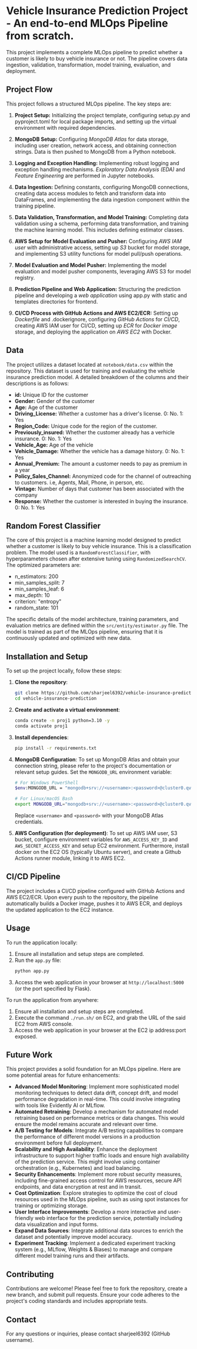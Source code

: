 # Vehicle Insurance Prediction Project - An end-to-end MLOps Pipeline from scratch.
This project implements a complete MLOps pipeline to predict whether a customer is likely to buy vehicle insurance or not. The pipeline covers data ingestion, validation, transformation, model training, evaluation, and deployment.

## Project Flow
This project follows a structured MLOps pipeline. The key steps are:

1. **Project Setup:** Initializing the project template, configuring setup.py and pyproject.toml for local package imports, and setting up the virtual environment with required dependencies.

2. **MongoDB Setup:** Configuring *MongoDB Atlas* for data storage, including user creation, network access, and obtaining connection strings. Data is then pushed to MongoDB from a Python notebook.

3. **Logging and Exception Handling:** Implementing robust logging and exception handling mechanisms. *Exploratory Data Analysis (EDA)* and *Feature Engineering* are performed in Jupyter notebooks.

4. **Data Ingestion:** Defining constants, configuring MongoDB connections, creating data access modules to fetch and transform data into DataFrames, and implementing the data ingestion component within the training pipeline.

5. **Data Validation, Transformation, and Model Training:** Completing data validation using a schema, performing data transformation, and training the machine learning model. This includes defining estimator classes.

6. **AWS Setup for Model Evaluation and Pusher:** Configuring *AWS IAM user* with administrative access, setting up *S3* bucket for model storage, and implementing S3 utility functions for model pull/push operations.

7. **Model Evaluation and Model Pusher:** Implementing the model evaluation and model pusher components, leveraging AWS S3 for model registry.

8. **Prediction Pipeline and Web Application:** Structuring the prediction pipeline and developing a *web application* using app.py with static and templates directories for frontend.

9. **CI/CD Process with GitHub Actions and AWS EC2/ECR:** Setting up *Dockerfile* and .dockerignore, configuring *GitHub Actions* for *CI/CD*, creating AWS IAM user for CI/CD, setting up *ECR* for *Docker image* storage, and deploying the application on *AWS EC2* with Docker.

## Data

The project utilizes a dataset located at `notebook/data.csv` within the repository. This dataset is used for training and evaluating the vehicle insurance prediction model. A detailed breakdown of the columns and their descriptions is as follows:

* **id:** Unique ID for the customer
* **Gender:** Gender of the customer
* **Age:** Age of the customer
* **Driving_License:** Whether a customer has a driver's license. 0: No. 1: Yes
* **Region_Code:** Unique code for the region of the customer.
* **Previously_insured:** Whether the customer already has a verhicle insurance. 0: No. 1: Yes
* **Vehicle_Age:** Age of the vehicle
* **Vehicle_Damage:** Whether the vehicle has a damage history. 0: No. 1: Yes
* **Annual_Premium:** The amount a customer needs to pay as premium in a year
* **Policy_Sales_Channel:** Anonymized code for the channel of outreaching to customers. i.e, Agents, Mail, Phone, in person, etc.
* **Vintage:** Number of days that customer has been associated with the company
* **Response:** Whether the customer is interested in buying the insurance. 0: No. 1: Yes

## Random Forest Classifier

The core of this project is a machine learning model designed to predict whether a customer is likely to buy vehicle insurance. This is a classification problem. The model used is a `RandomForestClassifier`, with hyperparameters chosen after extensive tuning using `RandomizedSearchCV`. The optimized parameters are:

* n_estimators: 200
* min_samples_split: 7
* min_samples_leaf: 6
* max_depth: 10
* criterion: "entropy"
* random_state: 101

The specific details of the model architecture, training parameters, and evaluation metrics are defined within the `src/entity/estimator.py` file. The model is trained as part of the MLOps pipeline, ensuring that it is continuously updated and optimized with new data.




## Installation and Setup

To set up the project locally, follow these steps:

1.  **Clone the repository**:
    ```bash
    git clone https://github.com/sharjeel6392/vehicle-insurance-prediction.git
    cd vehicle-insurance-prediction
    ```
2.  **Create and activate a virtual environment**:
    ```bash
    conda create -n proj1 python=3.10 -y
    conda activate proj1
    ```
3.  **Install dependencies**:
    ```bash
    pip install -r requirements.txt
    ```
4.  **MongoDB Configuration**: To set up MongoDB Atlas and obtain your connection string, please refer to the project\'s documentation or relevant setup guides. Set the `MONGODB_URL` environment variable:
    ```bash
    # For Windows PowerShell
    $env:MONGODB_URL = "mongodb+srv://<username>:<password>@cluster0.qvdpoh5.mongodb.net/?retryWrites=true&w=majority&appName=Cluster0"

    # For Linux/macOS Bash
    export MONGODB_URL="mongodb+srv://<username>:<password>@cluster0.qvdpoh5.mongodb.net/?retryWrites=true&w=majority&appName=Cluster0"
    ```
    Replace `<username>` and `<password>` with your MongoDB Atlas credentials.

5.  **AWS Configuration (for deployment)**: To set up AWS IAM user, S3 bucket, configure environment variables for `AWS_ACCESS_KEY_ID` and `AWS_SECRET_ACCESS_KEY` and setup EC2 environment. Furthermore, install docker on the EC2 OS (typically Ubuntu server), and create a Github Actions runner module, linking it to AWS EC2.

## CI/CD Pipeline

The project includes a CI/CD pipeline configured with GitHub Actions and AWS EC2/ECR. Upon every push to the repository, the pipeline automatically builds a Docker image, pushes it to AWS ECR, and deploys the updated application to the EC2 instance.

## Usage
To run the application locally:
1.  Ensure all installation and setup steps are completed.
2.  Run the `app.py` file:
    ```bash
    python app.py
    ```
3.  Access the web application in your browser at `http://localhost:5000` (or the port specified by Flask).

To run the application from anywhere:

1.  Ensure all installation and setup steps are completed.
2.  Execute the command `./run.sh/` on EC2, and grab the URL of the said EC2 from AWS console.
3.  Access the web application in your browser at the EC2 ip address:port exposed.

## Future Work

This project provides a solid foundation for an MLOps pipeline. Here are some potential areas for future enhancements:

*   **Advanced Model Monitoring**: Implement more sophisticated model monitoring techniques to detect data drift, concept drift, and model performance degradation in real-time. This could involve integrating with tools like Evidently AI or MLflow.
*   **Automated Retraining**: Develop a mechanism for automated model retraining based on performance metrics or data changes. This would ensure the model remains accurate and relevant over time.
*   **A/B Testing for Models**: Integrate A/B testing capabilities to compare the performance of different model versions in a production environment before full deployment.
*   **Scalability and High Availability**: Enhance the deployment infrastructure to support higher traffic loads and ensure high availability of the prediction service. This might involve using container orchestration (e.g., Kubernetes) and load balancing.
*   **Security Enhancements**: Implement more robust security measures, including fine-grained access control for AWS resources, secure API endpoints, and data encryption at rest and in transit.
*   **Cost Optimization**: Explore strategies to optimize the cost of cloud resources used in the MLOps pipeline, such as using spot instances for training or optimizing storage.
*   **User Interface Improvements**: Develop a more interactive and user-friendly web interface for the prediction service, potentially including data visualization and input forms.
*   **Expand Data Sources**: Integrate additional data sources to enrich the dataset and potentially improve model accuracy.
*   **Experiment Tracking**: Implement a dedicated experiment tracking system (e.g., MLflow, Weights & Biases) to manage and compare different model training runs and their artifacts.

## Contributing

Contributions are welcome! Please feel free to fork the repository, create a new branch, and submit pull requests. Ensure your code adheres to the project\'s coding standards and includes appropriate tests.

## Contact

For any questions or inquiries, please contact sharjeel6392 (GitHub username).